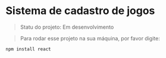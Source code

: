 <h1>Sistema de cadastro de jogos</h1>

> Statu do projeto: Em desenvolvimento

> Para rodar esse projeto na sua máquina, por favor digite:


```
npm install react
```
